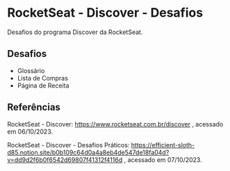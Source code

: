 # RocketSeat - Discover - Desafios
Desafios do programa Discover da RocketSeat.

## Desafios
- Glossário
- Lista de Compras
- Página de Receita

## Referências
RocketSeat - Discover: 
https://www.rocketseat.com.br/discover 
, acessado em 06/10/2023.

RocketSeat - Discover - Desafios Práticos:
https://efficient-sloth-d85.notion.site/b0b109c64d0a4a8eb4de547de18fa04d?v=dd9d2f6b0f6542d69807f41312f4116d
, acessado em 07/10/2023.